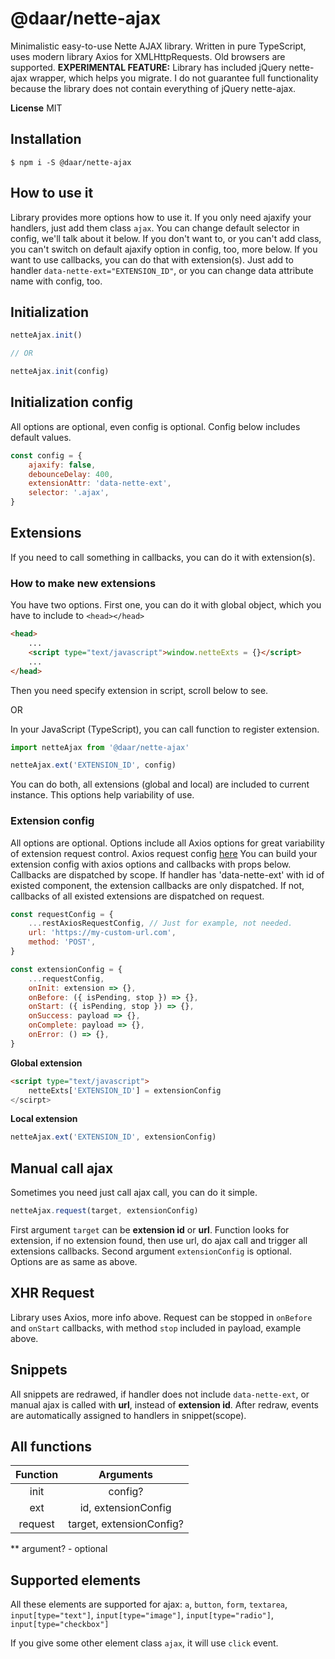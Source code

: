 # **@daar/nette-ajax**
Minimalistic easy-to-use Nette AJAX library.
Written in pure TypeScript, uses modern library Axios for XMLHttpRequests.
Old browsers are supported.
**EXPERIMENTAL FEATURE:**  Library has included jQuery nette-ajax wrapper, which helps you migrate. I do not guarantee full functionality because the library does not contain everything of jQuery nette-ajax.

**License**
MIT


## **Installation**

```
$ npm i -S @daar/nette-ajax
```

## **How to use it**
Library provides more options how to use it.
If you only need ajaxify your handlers, just add them class `ajax`.
You can change default selector in config, we'll talk about it below.
If you don't want to, or you can't add class, you can't switch on default ajaxify option in config, too, more below.
If you want to use callbacks, you can do that with extension(s). Just add to handler `data-nette-ext="EXTENSION_ID"`, or you can change data attribute name with config, too.

## **Initialization**
```javascript
netteAjax.init()

// OR

netteAjax.init(config)
```

## **Initialization config**
All options are optional, even config is optional.
Config below includes default values.
```javascript
const config = {
    ajaxify: false,
	debounceDelay: 400,
	extensionAttr: 'data-nette-ext',
	selector: '.ajax',
}
```

## **Extensions**
If you need to call something in callbacks, you can do it with extension(s).

### How to make new extensions
You have two options.
First one, you can do it with global object, which you have to include to `<head></head>`
```html
<head>
    ...
    <script type="text/javascript">window.netteExts = {}</script>
    ...
</head>
```
Then you need specify extension in script, scroll below to see.

OR

In your JavaScript (TypeScript), you can call function to register extension.
```javascript
import netteAjax from '@daar/nette-ajax'

netteAjax.ext('EXTENSION_ID', config)
```

You can do both, all extensions (global and local) are included to current instance.
This options help variability of use.

### Extension config
All options are optional.
Options include all Axios options for great variability of extension request control. Axios request config [here](https://github.com/axios/axios)
You can build your extension config with axios options and callbacks with props below.
Callbacks are dispatched by scope. If handler has 'data-nette-ext' with id of existed component, the extension callbacks are only dispatched. If not, callbacks of all existed extensions are dispatched on request.
```javascript
const requestConfig = {
    ...restAxiosRequestConfig, // Just for example, not needed.
    url: 'https://my-custom-url.com',
    method: 'POST',
}

const extensionConfig = {
    ...requestConfig,
    onInit: extension => {},
    onBefore: ({ isPending, stop }) => {},
    onStart: ({ isPending, stop }) => {},
    onSuccess: payload => {},
    onComplete: payload => {},
    onError: () => {},
}
```

**Global extension**
```html
<script type="text/javascript">
    netteExts['EXTENSION_ID'] = extensionConfig
</scirpt>
```

**Local extension**
```javascript
netteAjax.ext('EXTENSION_ID', extensionConfig)
```

## **Manual call ajax**
Sometimes you need just call ajax call, you can do it simple.
```javascript
netteAjax.request(target, extensionConfig)
```
First argument `target` can be **extension id** or **url**. Function looks for extension, if no extension found, then use url, do ajax call and trigger all extensions callbacks.
Second argument `extensionConfig` is optional. Options are as same as above.

## **XHR Request**
Library uses Axios, more info above.
Request can be stopped in `onBefore` and `onStart` callbacks, with method `stop` included in payload, example above.

## **Snippets**
All snippets are redrawed, if handler does not include `data-nette-ext`, or manual ajax is called with **url**, instead of **extension id**.
After redraw, events are automatically assigned to handlers in snippet(scope). 

## **All functions**
| Function |        Arguments        |
|:--------:|:-----------------------:|
| init     | config?                  |
| ext      | id, extensionConfig     |
| request  | target, extensionConfig? |

** argument? - optional

## **Supported elements**
All these elements are supported for ajax:
`a`, `button`, `form`, `textarea`, `input[type="text"]`, `input[type="image"]`, `input[type="radio"]`, `input[type="checkbox"]`

If you give some other element class `ajax`, it will use `click` event.
